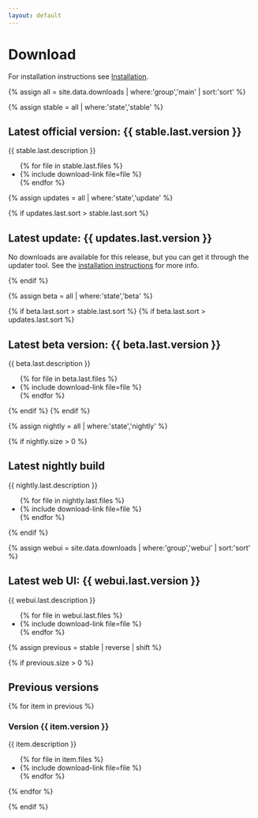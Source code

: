 ```yaml
---
layout: default
---
```

# Download

For installation instructions see
[Installation]({{site.baseurl}}/Get-Help/User-Guide/Installation/).

{% assign all = site.data.downloads | where:'group','main' | sort:'sort' %}

{% assign stable = all | where:'state','stable' %}

## Latest official version: {{ stable.last.version }}

{{ stable.last.description }}

<ul>
{% for file in stable.last.files %}
<li> {% include download-link file=file %} </li>
{% endfor %}
</ul>

{% assign updates = all | where:'state','update' %}

{% if updates.last.sort > stable.last.sort %}

## Latest update: {{ updates.last.version }}

No downloads are available for this release, but you can get it
through the updater tool. See the
[installation instructions](http://daisy.github.io/pipeline/Get-Help/User-Guide/Installation#updater)
for more info.

{% endif %}

{% assign beta = all | where:'state','beta' %}

{% if beta.last.sort > stable.last.sort %}
{% if beta.last.sort > updates.last.sort  %}

## Latest beta version: {{ beta.last.version }}

{{ beta.last.description }}

<ul>
{% for file in beta.last.files %}
<li> {% include download-link file=file %} </li>
{% endfor %}
</ul>

{% endif %}
{% endif %}

{% assign nightly = all | where:'state','nightly' %}

{% if nightly.size > 0 %}

## Latest nightly build

{{ nightly.last.description }}

<ul>
{% for file in nightly.last.files %}
<li> {% include download-link file=file %} </li>
{% endfor %}
</ul>

{% endif %}

{% assign webui = site.data.downloads | where:'group','webui' | sort:'sort' %}

## Latest web UI: {{ webui.last.version }}

{{ webui.last.description }}

<ul>
{% for file in webui.last.files %}
<li> {% include download-link file=file %} </li>
{% endfor %}
</ul>

{% assign previous = stable | reverse | shift %}

{% if previous.size > 0 %}

## Previous versions

{% for item in previous %}

### Version {{ item.version }}

{{ item.description }}

<ul>
{% for file in item.files %}
<li> {% include download-link file=file %} </li>
{% endfor %}
</ul>

{% endfor %}

{% endif %}

